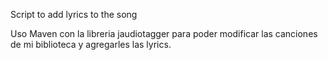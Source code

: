 Script to add lyrics to the song

Uso Maven con la libreria jaudiotagger para poder modificar las canciones de mi biblioteca
y agregarles las lyrics.
